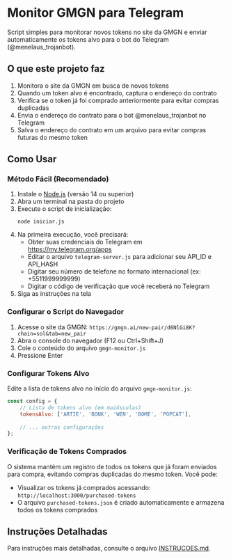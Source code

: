 # Monitor GMGN para Telegram

Script simples para monitorar novos tokens no site da GMGN e enviar automaticamente os tokens alvo para o bot do Telegram (@menelaus_trojanbot).

## O que este projeto faz

1. Monitora o site da GMGN em busca de novos tokens
2. Quando um token alvo é encontrado, captura o endereço do contrato
3. Verifica se o token já foi comprado anteriormente para evitar compras duplicadas
4. Envia o endereço do contrato para o bot @menelaus_trojanbot no Telegram
5. Salva o endereço do contrato em um arquivo para evitar compras futuras do mesmo token

## Como Usar

### Método Fácil (Recomendado)

1. Instale o [Node.js](https://nodejs.org/) (versão 14 ou superior)
2. Abra um terminal na pasta do projeto
3. Execute o script de inicialização:
   ```
   node iniciar.js
   ```
4. Na primeira execução, você precisará:
   - Obter suas credenciais do Telegram em https://my.telegram.org/apps
   - Editar o arquivo `telegram-server.js` para adicionar seu API_ID e API_HASH
   - Digitar seu número de telefone no formato internacional (ex: +5511999999999)
   - Digitar o código de verificação que você receberá no Telegram
5. Siga as instruções na tela

### Configurar o Script do Navegador

1. Acesse o site da GMGN: `https://gmgn.ai/new-pair/d6NlGi8K?chain=sol&tab=new_pair`
2. Abra o console do navegador (F12 ou Ctrl+Shift+J)
3. Cole o conteúdo do arquivo `gmgn-monitor.js`
4. Pressione Enter

### Configurar Tokens Alvo

Edite a lista de tokens alvo no início do arquivo `gmgn-monitor.js`:

```javascript
const config = {
    // Lista de tokens alvo (em maiúsculas)
    tokensAlvo: ['ARTIE', 'BONK', 'WEN', 'BOME', 'POPCAT'],
    
    // ... outras configurações
};
```

### Verificação de Tokens Comprados

O sistema mantém um registro de todos os tokens que já foram enviados para compra, evitando compras duplicadas do mesmo token. Você pode:

- Visualizar os tokens já comprados acessando: `http://localhost:3000/purchased-tokens`
- O arquivo `purchased-tokens.json` é criado automaticamente e armazena todos os tokens comprados

## Instruções Detalhadas

Para instruções mais detalhadas, consulte o arquivo [INSTRUCOES.md](INSTRUCOES.md).